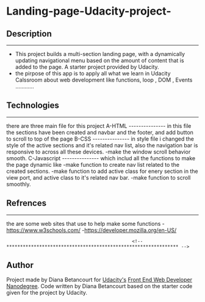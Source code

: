 # Landing-page-Udacity-project-



## Description
-------------------------------------------------------
- This project builds a multi-section landing page, with a dynamically updating navigational menu based on the amount of content that is added to the page.
A starter project  provided by Udacity.
- the pirpose of this app is to apply all what we learn in Udacity Calssroom about web development like functions, loop , DOM , Events ............
                                                  <!-- *************************************************************** -->
## Technologies
--------------------------------------------------------
there are three main file for this project
                                 A-HTML
                                 ---------------
                                 in this file the sections have been created and navbar and the footer, and add button to scroll to top of the page
                                 B-CSS
                                 ---------------
                                 in style file i changed the style of the active sections and it's related nav list, also the navigation bar is responsive to across all these devices. 
                                 -make the window scroll behavior smooth.
                                 C-Javascript
                                 ---------------
                                 which includ all the functions to make the page dynamic like
                                                -make function to create nav list related to the created sections.
                                                -make function to add active class for enery section in the view port, and active class to it's related nav bar.
                                                -make function to scroll smoothly.
                                                  <!-- *************************************************************** -->

## Refrences
----------------------------------------------------------
the are some web sites that use to help make some functions
                                                -https://www.w3schools.com/
                                                -https://developer.mozilla.org/en-US/

                                                  <!-- *************************************************************** -->
## Author
Project made by Diana Betancourt for [Udacity's](http://udacity.com) [Front End Web Developer Nanodegree](https://www.udacity.com/course/front-end-web-developer-nanodegree--nd0011).
Code written by Diana Betancourt based on the starter code given for the project by Udacity.

